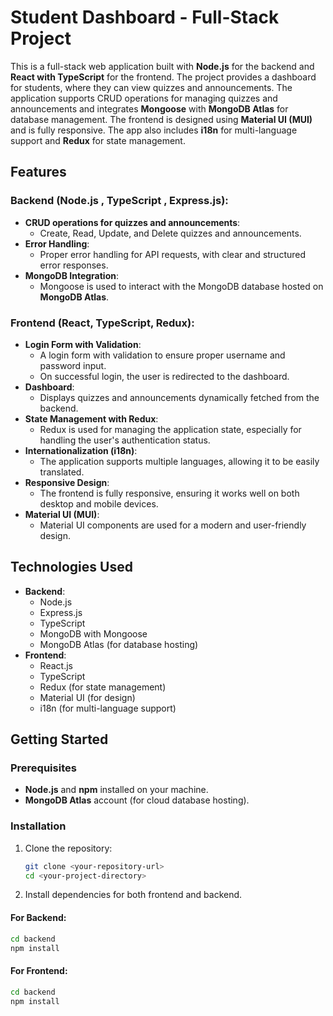 # Student Dashboard - Full-Stack Project

This is a full-stack web application built with **Node.js** for the backend and **React with TypeScript** for the frontend. The project provides a dashboard for students, where they can view quizzes and announcements. The application supports CRUD operations for managing quizzes and announcements and integrates **Mongoose** with **MongoDB Atlas** for database management. The frontend is designed using **Material UI (MUI)** and is fully responsive. The app also includes **i18n** for multi-language support and **Redux** for state management.

## Features

### Backend (Node.js , TypeScript , Express.js):

- **CRUD operations for quizzes and announcements**:
  - Create, Read, Update, and Delete quizzes and announcements.
- **Error Handling**:
  - Proper error handling for API requests, with clear and structured error responses.
- **MongoDB Integration**:
  - Mongoose is used to interact with the MongoDB database hosted on **MongoDB Atlas**.

### Frontend (React, TypeScript, Redux):

- **Login Form with Validation**:
  - A login form with validation to ensure proper username and password input.
  - On successful login, the user is redirected to the dashboard.
- **Dashboard**:
  - Displays quizzes and announcements dynamically fetched from the backend.
- **State Management with Redux**:
  - Redux is used for managing the application state, especially for handling the user's authentication status.
- **Internationalization (i18n)**:
  - The application supports multiple languages, allowing it to be easily translated.
- **Responsive Design**:
  - The frontend is fully responsive, ensuring it works well on both desktop and mobile devices.
- **Material UI (MUI)**:
  - Material UI components are used for a modern and user-friendly design.

## Technologies Used

- **Backend**:
  - Node.js
  - Express.js
  - TypeScript
  - MongoDB with Mongoose
  - MongoDB Atlas (for database hosting)
- **Frontend**:
  - React.js
  - TypeScript
  - Redux (for state management)
  - Material UI (for design)
  - i18n (for multi-language support)

## Getting Started

### Prerequisites

- **Node.js** and **npm** installed on your machine.
- **MongoDB Atlas** account (for cloud database hosting).

### Installation

1. Clone the repository:
   ```bash
   git clone <your-repository-url>
   cd <your-project-directory>
   ```
2. Install dependencies for both frontend and backend.

#### For Backend:

```bash
cd backend
npm install
```

#### For Frontend:

```bash
cd backend
npm install
```
